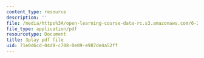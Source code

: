 ```yaml
---
content_type: resource
description: ''
file: /media/https%3A/open-learning-course-data-rc.s3.amazonaws.com/6-262-discrete-stochastic-processes-spring-2011/71e0d6cd04d9c7080e09e987de4a52ff_k2PjTm1JyuI.pdf
file_type: application/pdf
resourcetype: Document
title: 3play pdf file
uid: 71e0d6cd-04d9-c708-0e09-e987de4a52ff
---
```

